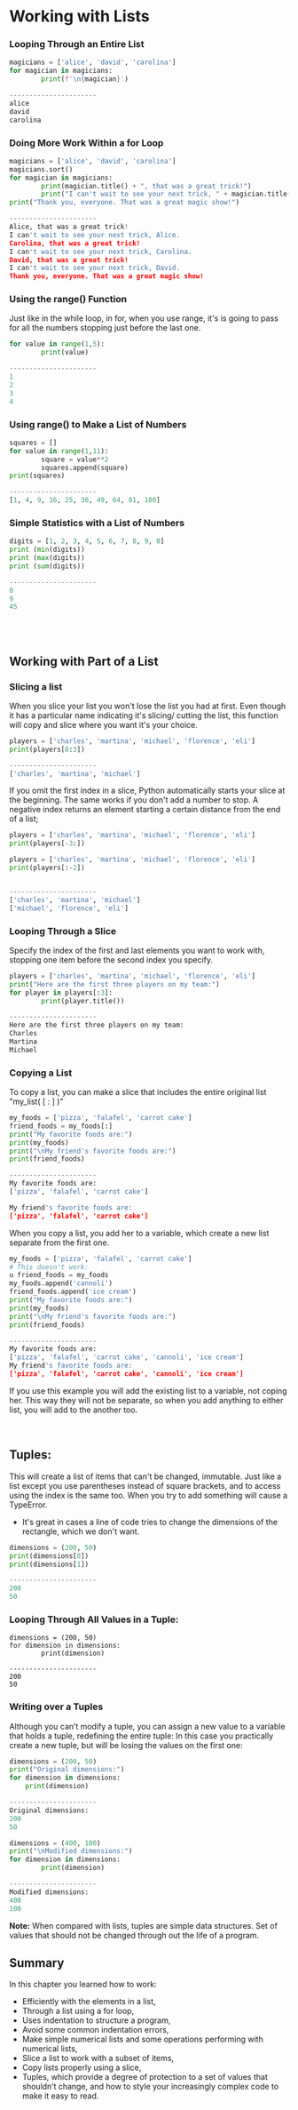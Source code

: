 # Working with Lists
### Looping Through an Entire List

```py
magicians = ['alice', 'david', 'carolina']
for magician in magicians:
		print(f'\n{magician}')

----------------------
alice
david
carolina
```


### Doing More Work Within a for Loop

```py
magicians = ['alice', 'david', 'carolina']
magicians.sort()
for magician in magicians:
		print(magician.title() + ", that was a great trick!")
		print("I can't wait to see your next trick, " + magician.title() + ".\n")
print("Thank you, everyone. That was a great magic show!")

----------------------
Alice, that was a great trick!
I can't wait to see your next trick, Alice.
Carolina, that was a great trick!
I can't wait to see your next trick, Carolina.
David, that was a great trick!
I can't wait to see your next trick, David.
Thank you, everyone. That was a great magic show!
```


### Using the range() Function
Just like in the while loop, in for, when you use range, it's is going to pass for all the numbers stopping just before the last one.
```py
for value in range(1,5):
		print(value)

----------------------
1
2
3
4
```


### Using range() to Make a List of Numbers

```py
squares = []
for value in range(1,11):
		square = value**2
		squares.append(square)
print(squares)

----------------------
[1, 4, 9, 16, 25, 36, 49, 64, 81, 100]
```


### Simple Statistics with a List of Numbers

```py
digits = [1, 2, 3, 4, 5, 6, 7, 8, 9, 0]
print (min(digits))
print (max(digits))
print (sum(digits))

----------------------
0
9
45
```

<br>
<br>

## Working with Part of a List

### Slicing a list
When you slice your list you won't lose the list you had at first. Even though it has a particular name indicating it's slicing/ cutting the list, this function will copy and slice where you want it's your choice.
```py
players = ['charles', 'martina', 'michael', 'florence', 'eli']
print(players[0:3])

----------------------
['charles', 'martina', 'michael']
```

If you omit the first index in a slice, Python automatically starts your slice at the beginning. The same works if you don't add a number to stop.
A negative index returns an element starting a certain distance from the end of a list;
```py
players = ['charles', 'martina', 'michael', 'florence', 'eli']
print(players[-3:])

players = ['charles', 'martina', 'michael', 'florence', 'eli']
print(players[:-2])


----------------------
['charles', 'martina', 'michael']
['michael', 'florence', 'eli']
```


### Looping Through a Slice
Specify the index of the first and last elements you want to work with, stopping one item
before the second index you specify.

```py
players = ['charles', 'martina', 'michael', 'florence', 'eli']
print("Here are the first three players on my team:")
for player in players[:3]:
		print(player.title())

----------------------
Here are the first three players on my team:
Charles
Martina
Michael
```


### Copying a List
To copy a list, you can make a slice that includes the entire original list "my_list( [ : ] )" 
```py
my_foods = ['pizza', 'falafel', 'carrot cake']
friend_foods = my_foods[:]
print("My favorite foods are:")
print(my_foods)
print("\nMy friend's favorite foods are:")
print(friend_foods)

----------------------
My favorite foods are:
['pizza', 'falafel', 'carrot cake']

My friend's favorite foods are:
['pizza', 'falafel', 'carrot cake']
```
When you copy a list, you add her to a variable, which create a new list separate from the first one.


```py
my_foods = ['pizza', 'falafel', 'carrot cake']
# This doesn't work:
u friend_foods = my_foods
my_foods.append('cannoli')
friend_foods.append('ice cream')
print("My favorite foods are:")
print(my_foods)
print("\nMy friend's favorite foods are:")
print(friend_foods)

----------------------
My favorite foods are:
['pizza', 'falafel', 'carrot cake', 'cannoli', 'ice cream']
My friend's favorite foods are:
['pizza', 'falafel', 'carrot cake', 'cannoli', 'ice cream']
```
If you use this example you will add the existing list to a variable, not coping her. This way they will not be separate, so when you add anything to either list, you will add to the another too.

<br>

## Tuples:
This will create a list of items that can't be changed, immutable.
Just like a list except you use parentheses instead of square brackets, and to access using the index is the same too.
When you try to add something will cause a TypeError.
- It's great in cases a line of code tries to change the dimensions of the rectangle, which we don't want.
```py
dimensions = (200, 50)
print(dimensions[0])
print(dimensions[1])

----------------------
200
50
```


### Looping Through All Values in a Tuple:

```
dimensions = (200, 50)
for dimension in dimensions:
		print(dimension)

----------------------
200
50
```
  

### Writing over a Tuples 
Although you can’t modify a tuple, you can assign a new value to a variable
that holds a tuple, redefining the entire tuple:
In this case you practically create a new tuple, but will be losing the values on the first one:

```py
dimensions = (200, 50)
print("Original dimensions:")
for dimension in dimensions:
	print(dimension)

----------------------
Original dimensions:
200
50
```

```py
dimensions = (400, 100)
print("\nModified dimensions:")
for dimension in dimensions:
		print(dimension)

----------------------
Modified dimensions:
400
100
```

**Note:** When compared with lists, tuples are simple data structures. Set of values that should not be changed through out the life of a program.

## Summary
In this chapter you learned how to work:
- Efficiently with the elements in a list,
- Through a list using a for loop,
- Uses indentation to structure a program, 
- Avoid some common indentation errors, 
- Make simple numerical lists and some operations performing with numerical lists,
- Slice a list to work with a subset of items, 
- Copy lists properly using a slice,
- Tuples, which provide a degree of protection to a set of values that shouldn’t change, and how to style your increasingly complex code to make it easy to read.